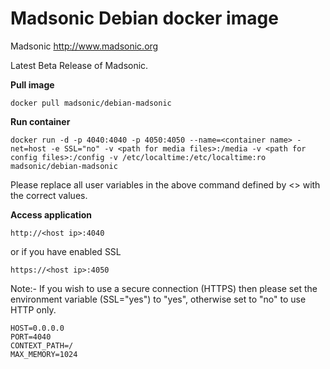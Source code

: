 Madsonic Debian docker image 
============================

Madsonic http://www.madsonic.org

Latest Beta Release of Madsonic.

**Pull image**

```
docker pull madsonic/debian-madsonic
```

**Run container**

```
docker run -d -p 4040:4040 -p 4050:4050 --name=<container name> -net=host -e SSL="no" -v <path for media files>:/media -v <path for config files>:/config -v /etc/localtime:/etc/localtime:ro madsonic/debian-madsonic
```

Please replace all user variables in the above command defined by <> with the correct values.


**Access application**

```
http://<host ip>:4040
```

or if you have enabled SSL

```
https://<host ip>:4050
```

Note:- If you wish to use a secure connection (HTTPS) then please set the environment variable (SSL="yes") to "yes", otherwise set to "no" to use HTTP only. 

```
HOST=0.0.0.0  
PORT=4040  
CONTEXT_PATH=/  
MAX_MEMORY=1024  
```


